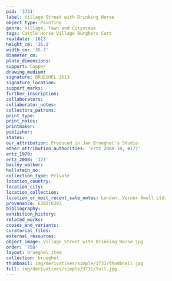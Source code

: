 ```yaml
---
pid: '3731'
label: Village Street with Drinking Horse
object_type: Painting
genre: Village, Town and Cityscape
tags: Cattle Horse Village Burghers Cart
realdate: '1613'
height_cm: '26.1'
width_cm: '35.7'
diameter_cm: 
plate_dimensions: 
support: Copper
drawing_medium: 
signature: BRUEGHEL 1613
signature_location: 
support_marks: 
further_inscription: 
collaborators: 
collaborator_notes: 
collectors_patrons: 
print_type: 
print_notes: 
printmaker: 
publisher: 
states: 
our_attribution: Produced in Jan Brueghel's Studio
other_attribution_authorities: 'Ertz 2008-10, #177'
ertz_1979: 
ertz_2008: '177'
bailey_walker: 
hollstein_no: 
collection_type: Private
location_country: 
location_city: 
location_collection: 
location_or_most_recent_sale_notes: London, Verner Amell Ltd.
provenance: 6392|6393
bibliography: 
exhibition_history: 
related_works: 
copies_and_variants: 
curatorial_files: 
external_resources: 
object_image: Village_Street_with_Drinking_Horse.jpg
order: '758'
layout: brueghel_item
collection: brueghel
thumbnail: img/derivatives/simple/3731/thumbnail.jpg
full: img/derivatives/simple/3731/full.jpg
---
```

